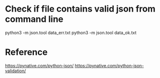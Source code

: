 # Check if file contains valid json from command line

python3 -m json.tool data_err.txt
python3 -m json.tool data_ok.txt


# Reference

https://pynative.com/python-json/
https://pynative.com/python-json-validation/

